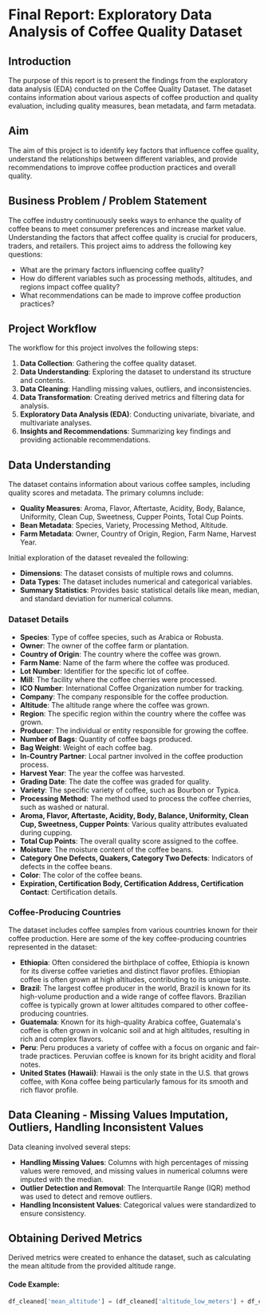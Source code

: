 # Final Report: Exploratory Data Analysis of Coffee Quality Dataset

## Introduction
The purpose of this report is to present the findings from the exploratory data analysis (EDA) conducted on the Coffee Quality Dataset. The dataset contains information about various aspects of coffee production and quality evaluation, including quality measures, bean metadata, and farm metadata.

## Aim
The aim of this project is to identify key factors that influence coffee quality, understand the relationships between different variables, and provide recommendations to improve coffee production practices and overall quality.

## Business Problem / Problem Statement
The coffee industry continuously seeks ways to enhance the quality of coffee beans to meet consumer preferences and increase market value. Understanding the factors that affect coffee quality is crucial for producers, traders, and retailers. This project aims to address the following key questions:
- What are the primary factors influencing coffee quality?
- How do different variables such as processing methods, altitudes, and regions impact coffee quality?
- What recommendations can be made to improve coffee production practices?

## Project Workflow
The workflow for this project involves the following steps:
1. **Data Collection**: Gathering the coffee quality dataset.
2. **Data Understanding**: Exploring the dataset to understand its structure and contents.
3. **Data Cleaning**: Handling missing values, outliers, and inconsistencies.
4. **Data Transformation**: Creating derived metrics and filtering data for analysis.
5. **Exploratory Data Analysis (EDA)**: Conducting univariate, bivariate, and multivariate analyses.
6. **Insights and Recommendations**: Summarizing key findings and providing actionable recommendations.

## Data Understanding
The dataset contains information about various coffee samples, including quality scores and metadata. The primary columns include:
- **Quality Measures**: Aroma, Flavor, Aftertaste, Acidity, Body, Balance, Uniformity, Clean Cup, Sweetness, Cupper Points, Total Cup Points.
- **Bean Metadata**: Species, Variety, Processing Method, Altitude.
- **Farm Metadata**: Owner, Country of Origin, Region, Farm Name, Harvest Year.

Initial exploration of the dataset revealed the following:
- **Dimensions**: The dataset consists of multiple rows and columns.
- **Data Types**: The dataset includes numerical and categorical variables.
- **Summary Statistics**: Provides basic statistical details like mean, median, and standard deviation for numerical columns.

### Dataset Details

- **Species**: Type of coffee species, such as Arabica or Robusta.
- **Owner**: The owner of the coffee farm or plantation.
- **Country of Origin**: The country where the coffee was grown.
- **Farm Name**: Name of the farm where the coffee was produced.
- **Lot Number**: Identifier for the specific lot of coffee.
- **Mill**: The facility where the coffee cherries were processed.
- **ICO Number**: International Coffee Organization number for tracking.
- **Company**: The company responsible for the coffee production.
- **Altitude**: The altitude range where the coffee was grown.
- **Region**: The specific region within the country where the coffee was grown.
- **Producer**: The individual or entity responsible for growing the coffee.
- **Number of Bags**: Quantity of coffee bags produced.
- **Bag Weight**: Weight of each coffee bag.
- **In-Country Partner**: Local partner involved in the coffee production process.
- **Harvest Year**: The year the coffee was harvested.
- **Grading Date**: The date the coffee was graded for quality.
- **Variety**: The specific variety of coffee, such as Bourbon or Typica.
- **Processing Method**: The method used to process the coffee cherries, such as washed or natural.
- **Aroma, Flavor, Aftertaste, Acidity, Body, Balance, Uniformity, Clean Cup, Sweetness, Cupper Points**: Various quality attributes evaluated during cupping.
- **Total Cup Points**: The overall quality score assigned to the coffee.
- **Moisture**: The moisture content of the coffee beans.
- **Category One Defects, Quakers, Category Two Defects**: Indicators of defects in the coffee beans.
- **Color**: The color of the coffee beans.
- **Expiration, Certification Body, Certification Address, Certification Contact**: Certification details.

### Coffee-Producing Countries

The dataset includes coffee samples from various countries known for their coffee production. Here are some of the key coffee-producing countries represented in the dataset:

- **Ethiopia**: Often considered the birthplace of coffee, Ethiopia is known for its diverse coffee varieties and distinct flavor profiles. Ethiopian coffee is often grown at high altitudes, contributing to its unique taste.
- **Brazil**: The largest coffee producer in the world, Brazil is known for its high-volume production and a wide range of coffee flavors. Brazilian coffee is typically grown at lower altitudes compared to other coffee-producing countries.
- **Guatemala**: Known for its high-quality Arabica coffee, Guatemala's coffee is often grown in volcanic soil and at high altitudes, resulting in rich and complex flavors.
- **Peru**: Peru produces a variety of coffee with a focus on organic and fair-trade practices. Peruvian coffee is known for its bright acidity and floral notes.
- **United States (Hawaii)**: Hawaii is the only state in the U.S. that grows coffee, with Kona coffee being particularly famous for its smooth and rich flavor profile.

## Data Cleaning - Missing Values Imputation, Outliers, Handling Inconsistent Values

Data cleaning involved several steps:
- **Handling Missing Values**: Columns with high percentages of missing values were removed, and missing values in numerical columns were imputed with the median.
- **Outlier Detection and Removal**: The Interquartile Range (IQR) method was used to detect and remove outliers.
- **Handling Inconsistent Values**: Categorical values were standardized to ensure consistency.

## Obtaining Derived Metrics

Derived metrics were created to enhance the dataset, such as calculating the mean altitude from the provided altitude range.

#### Code Example:

```python
df_cleaned['mean_altitude'] = (df_cleaned['altitude_low_meters'] + df_cleaned['altitude_high_meters']) / 2
